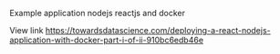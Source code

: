Example application nodejs reactjs and docker


View link
https://towardsdatascience.com/deploying-a-react-nodejs-application-with-docker-part-i-of-ii-910bc6edb46e
